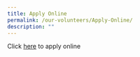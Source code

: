 ```yaml
---
title: Apply Online
permalink: /our-volunteers/Apply-Online/
description: ""
---
```


Click [here](https://www.grassrootsconnect.pa.gov.sg/VolunteerRegistration.aspx) to apply online